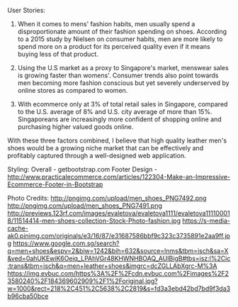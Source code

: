 User Stories:

1) When it comes to mens' fashion habits, men usually spend a disproportionate amount of their fashion spending on shoes. According to a 2015 study by Nielsen on consumer habits, men are more likely to spend more on a product for its perceived quality even if it means buying less of that product.

2) Using the U.S market as a proxy to Singapore's market, menswear sales is growing faster than womens'. Consumer trends also point towards men becoming more fashion conscious but yet severely underserved by online stores as compared to women.

3) With ecommerce only at 3% of total retail sales in Singapore, compared to the U.S. average of 8% and U.S. city average of more than 15%. Singaporeans are increasingly more confident of shopping online and purchasing higher valued goods online.

With these three factors combined, I believe that high quality leather men's shoes would be a growing niche market that can be effectively and  profitably captured through a well-designed web application.

Styling:
Overall - getbootstrap.com
Footer Design - http://www.practicalecommerce.com/articles/122304-Make-an-Impressive-Ecommerce-Footer-in-Bootstrap


Photo Credits:
http://pngimg.com/upload/men_shoes_PNG7492.png
http://pngimg.com/upload/men_shoes_PNG7491.png
http://previews.123rf.com/images/evaletova/evaletova1111/evaletova111100018/11514414-men-shoes-collection-Stock-Photo-fashion.jpg
https://s-media-cache-ak0.pinimg.com/originals/e3/16/87/e31687586bbf9c323c3735891e2aa9ff.jpg
https://www.google.com.sg/search?q=men+shoes&espv=2&biw=1242&bih=632&source=lnms&tbm=isch&sa=X&ved=0ahUKEwiK6Oeiq_LPAhVGr48KHWNHBOAQ_AUIBigB#tbs=isz:l%2Cic:trans&tbm=isch&q=men+leather+shoes&imgrc=dcZGLLAbXgrc-M%3A
https://img.evbuc.com/https%3A%2F%2Fcdn.evbuc.com%2Fimages%2F23580240%2F184369602909%2F1%2Foriginal.jpg?w=1000&rect=218%2C451%2C5638%2C2819&s=fd3a3ebd42bd7bd9f3da3b96cba50bce

